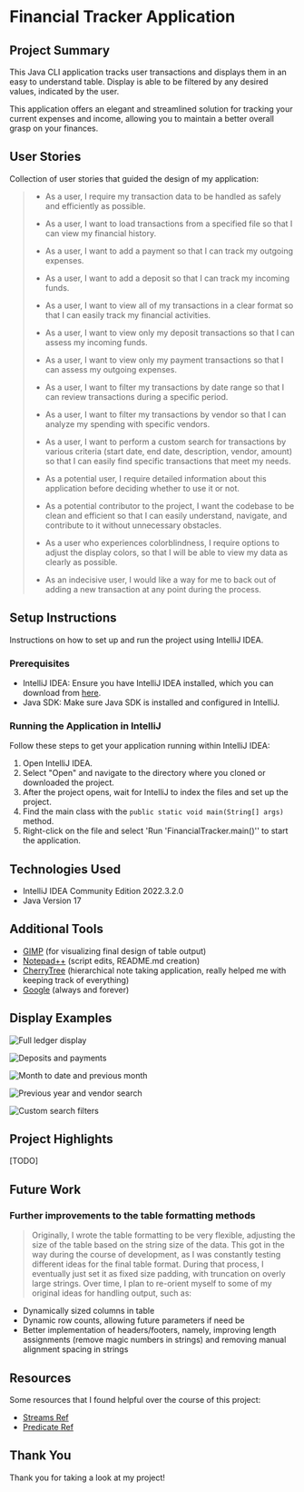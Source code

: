 # Financial Tracker Application

## Project Summary

This Java CLI application tracks user transactions and displays them in an easy to understand table. Display is able to be filtered by any desired values, indicated by the user.

This application offers an elegant and streamlined solution for tracking your current expenses and income, allowing you to maintain a better overall grasp on your finances.

## User Stories

Collection of user stories that guided the design of my application:

>- As a user, I require my transaction data to be handled as safely and efficiently as possible.
>
>- As a user, I want to load transactions from a specified file so that I can view my financial history.
>
>- As a user, I want to add a payment so that I can track my outgoing expenses.
>
>- As a user, I want to add a deposit so that I can track my incoming funds.
>
>- As a user, I want to view all of my transactions in a clear format so that I can easily track my financial activities.
>
>- As a user, I want to view only my deposit transactions so that I can assess my incoming funds.
>
>- As a user, I want to view only my payment transactions so that I can assess my outgoing expenses.
>
>- As a user, I want to filter my transactions by date range so that I can review transactions during a specific period.
>
>- As a user, I want to filter my transactions by vendor so that I can analyze my spending with specific vendors.
>
>- As a user, I want to perform a custom search for transactions by various criteria (start date, end date, description, vendor, amount) so that I can easily find specific transactions that meet my needs.
>
>- As a potential user, I require detailed information about this application before deciding whether to use it or not.
>
>- As a potential contributor to the project, I want the codebase to be clean and efficient so that I can easily understand, navigate, and contribute to it without unnecessary obstacles.
>
>- As a user who experiences colorblindness, I require options to adjust the display colors, so that I will be able to view my data as clearly as possible.
>
>- As an indecisive user, I would like a way for me to back out of adding a new transaction at any point during the process.

## Setup Instructions

Instructions on how to set up and run the project using IntelliJ IDEA.

### Prerequisites

- IntelliJ IDEA: Ensure you have IntelliJ IDEA installed, which you can download from [here](https://www.jetbrains.com/idea/download/).
- Java SDK: Make sure Java SDK is installed and configured in IntelliJ.

### Running the Application in IntelliJ

Follow these steps to get your application running within IntelliJ IDEA:

1. Open IntelliJ IDEA.
2. Select "Open" and navigate to the directory where you cloned or downloaded the project.
3. After the project opens, wait for IntelliJ to index the files and set up the project.
4. Find the main class with the `public static void main(String[] args)` method.
5. Right-click on the file and select 'Run 'FinancialTracker.main()'' to start the application.

## Technologies Used

- IntelliJ IDEA Community Edition 2022.3.2.0
- Java Version 17

## Additional Tools

- [GIMP](https://www.gimp.org/) (for visualizing final design of table output)
- [Notepad++](https://notepad-plus-plus.org/) (script edits, README.md creation)
- [CherryTree](https://www.giuspen.net/cherrytree/) (hierarchical note taking application, really helped me with keeping track of everything)
- [Google](https://www.google.com/) (always and forever)

## Display Examples

![Full ledger display](https://github.com/cpyup/financial_tracker/blob/main/screenshots/full_ledger_display.png?raw=true)

![Deposits and payments](https://github.com/cpyup/financial_tracker/blob/main/screenshots/deposits_and_payments.png?raw=true)

![Month to date and previous month](https://github.com/cpyup/financial_tracker/blob/main/screenshots/month_to_date_and_previous.png?raw=true)

![Previous year and vendor search](https://github.com/cpyup/financial_tracker/blob/main/screenshots/previous_year_and_vendor_search.png?raw=true)

![Custom search filters](https://github.com/cpyup/financial_tracker/blob/main/screenshots/custom_search.png?raw=true)

## Project Highlights

[TODO]

## Future Work

### Further improvements to the table formatting methods

> Originally, I wrote the table formatting to be very flexible, adjusting the size of the table based on the string size of the data. This got in the way during the course of development, as I was constantly testing different ideas for the final table format. During that process, I eventually just set it as fixed size padding, with truncation on overly large strings. Over time, I plan to re-orient myself to some of my original ideas for handling output, such as:

- Dynamically sized columns in table
- Dynamic row counts, allowing future parameters if need be
- Better implementation of headers/footers, namely, improving length assignments (remove magic numbers in strings) and removing manual alignment spacing in strings

## Resources

Some resources that I found helpful over the course of this project:

- [Streams Ref](https://stackify.com/streams-guide-java-8/)
- [Predicate Ref](https://www.geeksforgeeks.org/java-8-predicate-with-examples/)

## Thank You

Thank you for taking a look at my project!